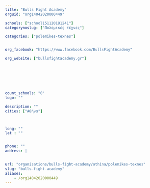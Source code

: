 ```yaml
---
title: "Bulls Fight Academy"
orguid: "org14042020000449"

schools: ["school151120181241"]
categorynoslug: ["Πολεμικές τέχνες"]

categories: ["polemikes-texnes"]


org_facebook: "https://www.facebook.com/BullsFightAcademy"

org_website: ["bullsfightacademy.gr"]







count_schools: "0"
logo: ""

description: ""
cities: ["Αθήνα"]



long: ""
lat : ""


phone: ""
address: |
    

url: "organisations/bulls-fight-academy/athina/polemikes-texnes"
slug: "bulls-fight-academy"
aliases:
    - /org14042020000449
---
```



